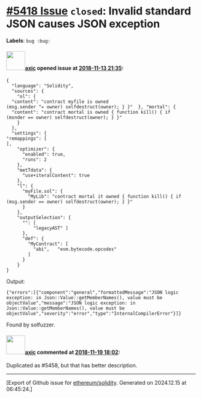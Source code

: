# [\#5418 Issue](https://github.com/ethereum/solidity/issues/5418) `closed`: Invalid standard JSON causes JSON exception
**Labels**: `bug :bug:`


#### <img src="https://avatars.githubusercontent.com/u/20340?v=4" width="50">[axic](https://github.com/axic) opened issue at [2018-11-13 21:35](https://github.com/ethereum/solidity/issues/5418):

```
{
  "language": "Solidity",
  "sources": {
    "ol": {
  "content": "contract myfile is owned 
(msg.sender ^= owner) selfdestruct(owner); } }"  }, "mortal": {
  "content": "contract mortal is owned { function kill() { if
(msnder == owner) selfdestruct(owner); } }"
    }
  },
  "settings": {
"remappings": [
],
    "optimizer": {
      "enabled": true,
      "runs": 2
    },
    "metTdata": {
      "use+iteralContent": true
    },
    "l": {
      "myFile.sol": {
        "MyLib": "contract mortal it owned { function kill() { if
(msg.sender == owner) selfdestruct(owner); } }"
      }
    },
    "outputSelection": {
      "": [
          "legacyAST" ]
      },
      "def": {
        "MyContract": [
          "abi",   "evm.bytecode.opcodes"
        ]
      }
    }
}
```

Output:
```
{"errors":[{"component":"general","formattedMessage":"JSON logic exception: in Json::Value::getMemberNames(), value must be objectValue","message":"JSON logic exception: in Json::Value::getMemberNames(), value must be objectValue","severity":"error","type":"InternalCompilerError"}]}
```

Found by solfuzzer.


#### <img src="https://avatars.githubusercontent.com/u/20340?v=4" width="50">[axic](https://github.com/axic) commented at [2018-11-19 18:02](https://github.com/ethereum/solidity/issues/5418#issuecomment-439986283):

Duplicated as #5458, but that has better description.


-------------------------------------------------------------------------------



[Export of Github issue for [ethereum/solidity](https://github.com/ethereum/solidity). Generated on 2024.12.15 at 06:45:24.]
